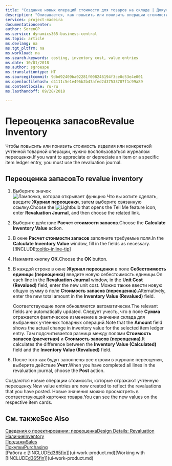 ```yaml
---
title: "Создание новых операций стоимости для товаров на складе | Документы Майкрософт"
description: "Описывается, как повысить или понизить операции стоимости одного или нескольких товаров в запасах путем учета текущей вычисленной стоимости."
services: project-madeira
documentationcenter: 
author: SorenGP
ms.service: dynamics365-business-central
ms.topic: article
ms.devlang: na
ms.tgt_pltfrm: na
ms.workload: na
ms.search.keywords: costing, inventory cost, value entries
ms.date: 10/01/2018
ms.author: sgroespe
ms.translationtype: HT
ms.sourcegitcommit: 9dbd92409ba02281f008246194f3ce0c53e4e001
ms.openlocfilehash: d4111c5e1e496b2b47afed2d37533707f1c99a89
ms.contentlocale: ru-ru
ms.lasthandoff: 09/28/2018

---
```

# <a name="revalue-inventory"></a><span data-ttu-id="41d2c-103">Переоценка запасов</span><span class="sxs-lookup"><span data-stu-id="41d2c-103">Revalue Inventory</span></span>
<span data-ttu-id="41d2c-104">Чтобы повысить или понизить стоимость изделия или конкретной учтенной товарной операции, нужно воспользоваться журналом переоценки.</span><span class="sxs-lookup"><span data-stu-id="41d2c-104">If you want to appreciate or depreciate an item or a specific item ledger entry, you must use the revaluation journal.</span></span>

## <a name="to-revalue-inventory"></a><span data-ttu-id="41d2c-105">Переоценка запасов</span><span class="sxs-lookup"><span data-stu-id="41d2c-105">To revalue inventory</span></span>
1. <span data-ttu-id="41d2c-106">Выберите значок ![Лампочка, которая открывает функцию Что вы хотите сделать](media/ui-search/search_small.png "Что вы хотите сделать"), введите **Журнал переоценки**, затем выберите связанную ссылку.</span><span class="sxs-lookup"><span data-stu-id="41d2c-106">Choose the ![Lightbulb that opens the Tell Me feature](media/ui-search/search_small.png "Tell me what you want to do") icon, enter **Revaluation Journal**, and then choose the related link.</span></span>
2. <span data-ttu-id="41d2c-107">Выберите действие **Расчет стоимости запасов**.</span><span class="sxs-lookup"><span data-stu-id="41d2c-107">Choose the **Calculate Inventory Value** action.</span></span>
3. <span data-ttu-id="41d2c-108">В окне **Расчет стоимости запасов** заполните требуемые поля.</span><span class="sxs-lookup"><span data-stu-id="41d2c-108">In the **Calculate Inventory Value** window, fill in the fields as necessary.</span></span> [!INCLUDE[tooltip-inline-tip](includes/tooltip-inline-tip_md.md)]
4. <span data-ttu-id="41d2c-109">Нажмите кнопку **ОК**.</span><span class="sxs-lookup"><span data-stu-id="41d2c-109">Choose the **OK** button.</span></span>
5. <span data-ttu-id="41d2c-110">В каждой строке в окне **Журнал переоценки** в поле **Себестоимость единицы (переоценка)** введите новую себестоимость единицы.</span><span class="sxs-lookup"><span data-stu-id="41d2c-110">On each line in the **Revaluation Journal** window, in the **Unit Cost (Revalued)** field, enter the new unit cost.</span></span> <span data-ttu-id="41d2c-111">Можно также ввести новую общую сумму в поле **Стоимость запасов (переоценка)**.</span><span class="sxs-lookup"><span data-stu-id="41d2c-111">Alternatively, enter the new total amount in the **Inventory Value (Revalued)** field.</span></span>

    <span data-ttu-id="41d2c-112">Соответствующие поля обновляются автоматически.</span><span class="sxs-lookup"><span data-stu-id="41d2c-112">The relevant fields are automatically updated.</span></span> <span data-ttu-id="41d2c-113">Следует учесть, что в поле **Сумма** отражается фактическое изменение в значении склада для выбранных учтенных товарных операций.</span><span class="sxs-lookup"><span data-stu-id="41d2c-113">Note that the **Amount** field shows the actual change in inventory value for the selected item ledger entry.</span></span> <span data-ttu-id="41d2c-114">Там подсчитывается разница между полями **Стоимость запасов (расчетная)** и **Стоимость запасов (переоценка)**.</span><span class="sxs-lookup"><span data-stu-id="41d2c-114">It calculates the difference between the **Inventory Value (Calculated)** field and the **Inventory Value (Revalued)** field.</span></span>
6. <span data-ttu-id="41d2c-115">После того как будут заполнены все строки в журнале переоценки, выберите действие **Учет**.</span><span class="sxs-lookup"><span data-stu-id="41d2c-115">When you have completed all lines in the revaluation journal, choose the **Post** action.</span></span>

<span data-ttu-id="41d2c-116">Создаются новые операции стоимости, которые отражают учтенную переоценку.</span><span class="sxs-lookup"><span data-stu-id="41d2c-116">New value entries are now created to reflect the revaluations that you have posted.</span></span> <span data-ttu-id="41d2c-117">Новые значения можно просмотреть в соответствующей карточке товара.</span><span class="sxs-lookup"><span data-stu-id="41d2c-117">You can see the new values on the respective item cards.</span></span>

## <a name="see-also"></a><span data-ttu-id="41d2c-118">См. также</span><span class="sxs-lookup"><span data-stu-id="41d2c-118">See Also</span></span>
[<span data-ttu-id="41d2c-119">Сведения о проектировании: переоценка</span><span class="sxs-lookup"><span data-stu-id="41d2c-119">Design Details: Revaluation</span></span>](design-details-revaluation.md)  
[<span data-ttu-id="41d2c-120">Наличие</span><span class="sxs-lookup"><span data-stu-id="41d2c-120">Inventory</span></span>](inventory-manage-inventory.md)  
[<span data-ttu-id="41d2c-121">Продажи</span><span class="sxs-lookup"><span data-stu-id="41d2c-121">Sales</span></span>](sales-manage-sales.md)  
[<span data-ttu-id="41d2c-122">Покупки</span><span class="sxs-lookup"><span data-stu-id="41d2c-122">Purchasing</span></span>](purchasing-manage-purchasing.md)  
<span data-ttu-id="41d2c-123">[Работа с [!INCLUDE[d365fin](includes/d365fin_md.md)]](ui-work-product.md)</span><span class="sxs-lookup"><span data-stu-id="41d2c-123">[Working with [!INCLUDE[d365fin](includes/d365fin_md.md)]](ui-work-product.md)</span></span>

